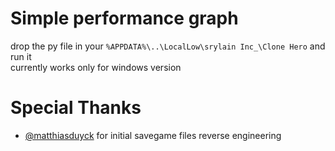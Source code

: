 # Simple performance graph
drop the py file in your `%APPDATA%\..\LocalLow\srylain Inc_\Clone Hero` and run it\
currently works only for windows version

# Special Thanks
- [@matthiasduyck](https://github.com/matthiasduyck) for initial savegame files reverse engineering

